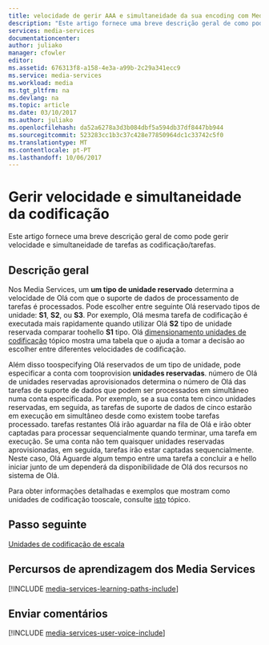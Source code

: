 ```yaml
---
title: velocidade de gerir AAA e simultaneidade da sua encoding com Media Services do Azure | Microsoft Docs
description: "Este artigo fornece uma breve descrição geral de como pode gerir velocidade e simultaneidade das suas tarefas/tarefas codificação com Media Services do Azure."
services: media-services
documentationcenter: 
author: juliako
manager: cfowler
editor: 
ms.assetid: 676313f8-a158-4e3a-a99b-2c29a341ecc9
ms.service: media-services
ms.workload: media
ms.tgt_pltfrm: na
ms.devlang: na
ms.topic: article
ms.date: 03/10/2017
ms.author: juliako
ms.openlocfilehash: da52a6278a3d3b084dbf5a594db37df8447bb944
ms.sourcegitcommit: 523283cc1b3c37c428e77850964dc1c33742c5f0
ms.translationtype: MT
ms.contentlocale: pt-PT
ms.lasthandoff: 10/06/2017
---
```

#  <a name="manage-speed-and-concurrency-of-your-encoding"></a>Gerir velocidade e simultaneidade da codificação

Este artigo fornece uma breve descrição geral de como pode gerir velocidade e simultaneidade de tarefas as codificação/tarefas.

## <a name="overview"></a>Descrição geral

Nos Media Services, um **um tipo de unidade reservado** determina a velocidade de Olá com que o suporte de dados de processamento de tarefas é processados. Pode escolher entre seguinte Olá reservado tipos de unidade: **S1**, **S2**, ou **S3**. Por exemplo, Olá mesma tarefa de codificação é executada mais rapidamente quando utilizar Olá **S2** tipo de unidade reservada comparar toohello **S1** tipo. Olá [dimensionamento unidades de codificação](media-services-scale-media-processing-overview.md) tópico mostra uma tabela que o ajuda a tomar a decisão ao escolher entre diferentes velocidades de codificação.

Além disso toospecifying Olá reservados de um tipo de unidade, pode especificar a conta com tooprovision **unidades reservadas**. número de Olá de unidades reservadas aprovisionados determina o número de Olá das tarefas de suporte de dados que podem ser processados em simultâneo numa conta especificada. Por exemplo, se a sua conta tem cinco unidades reservadas, em seguida, as tarefas de suporte de dados de cinco estarão em execução em simultâneo desde como existem toobe tarefas processado. tarefas restantes Olá irão aguardar na fila de Olá e irão obter captadas para processar sequencialmente quando terminar, uma tarefa em execução. Se uma conta não tem quaisquer unidades reservadas aprovisionadas, em seguida, tarefas irão estar captadas sequencialmente. Neste caso, Olá Aguarde algum tempo entre uma tarefa a concluir a e hello iniciar junto de um dependerá da disponibilidade de Olá dos recursos no sistema de Olá.

Para obter informações detalhadas e exemplos que mostram como unidades de codificação tooscale, consulte [isto](media-services-scale-media-processing-overview.md) tópico.

## <a name="next-step"></a>Passo seguinte

[Unidades de codificação de escala](media-services-scale-media-processing-overview.md)

## <a name="media-services-learning-paths"></a>Percursos de aprendizagem dos Media Services
[!INCLUDE [media-services-learning-paths-include](../../includes/media-services-learning-paths-include.md)]

## <a name="provide-feedback"></a>Enviar comentários
[!INCLUDE [media-services-user-voice-include](../../includes/media-services-user-voice-include.md)]

